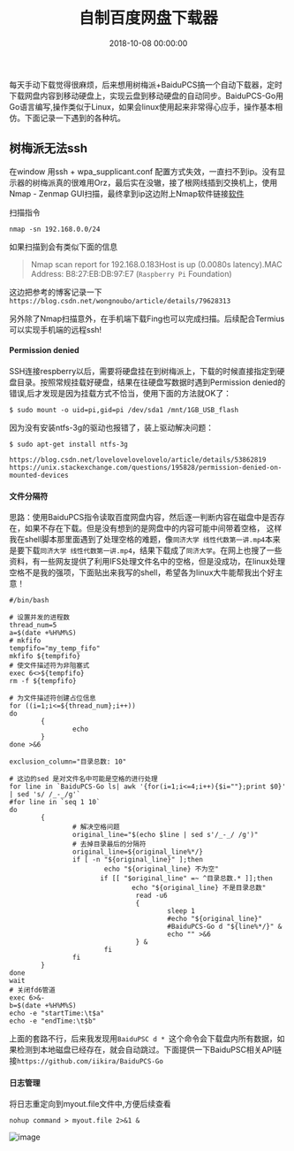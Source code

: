 ﻿---
layout: post
title: 自制百度网盘下载器
date: 2018-10-08 00:00:00
categories: 物联网
tags: Raspberry Pi
---

每天手动下载觉得很麻烦，后来想用树梅派+BaiduPCS搞一个自动下载器，定时下载网盘内容到移动硬盘上，实现云盘到移动硬盘的自动同步。BaiduPCS-Go用Go语言编写,操作类似于Linux，如果会linux使用起来非常得心应手，操作基本相仿。下面记录一下遇到的各种坑。

## 树梅派无法ssh

在window 用ssh + wpa_supplicant.conf 配置方式失效，一直扫不到ip。没有显示器的树梅派真的很难用Orz，最后实在没辙，接了根网线插到交换机上，使用 Nmap - Zenmap GUI扫描，最终拿到ip这边附上Nmap软件链接[软件](https://nmap.org/download.html)

扫描指令

```shell
nmap -sn 192.168.0.0/24
```

如果扫描到会有类似下面的信息 

> Nmap scan report for 192.168.0.183Host is up (0.0080s latency).MAC Address: B8:27:EB:DB:97:E7 (``Raspberry Pi`` Foundation)

这边把参考的博客记录一下``https://blog.csdn.net/wongnoubo/article/details/79628313``

另外除了Nmap扫描意外，在手机端下载Fing也可以完成扫描。后续配合Termius可以实现手机端的远程ssh!

#### Permission denied

SSH连接respberry以后，需要将硬盘挂在到树梅派上，下载的时候直接指定到硬盘目录。按照常规挂载好硬盘，结果在往硬盘写数据时遇到Permission denied的错误,后才发现是因为挂载方式不恰当，使用下面的方法就OK了：

```shell
$ sudo mount -o uid=pi,gid=pi /dev/sda1 /mnt/1GB_USB_flash
```

因为没有安装ntfs-3g的驱动也报错了，装上驱动解决问题：

```shell
$ sudo apt-get install ntfs-3g
```

``https://blog.csdn.net/lovelovelovelovelo/article/details/53862819``
``https://unix.stackexchange.com/questions/195828/permission-denied-on-mounted-devices``

#### 文件分隔符

思路：使用BaiduPCS指令读取百度网盘内容，然后逐一判断内容在磁盘中是否存在，如果不存在下载。但是没有想到的是网盘中的内容可能中间带着空格， 这样我在shell脚本那里面遇到了处理空格的难题，像``同济大学 线性代数第一讲.mp4``本来是要下载``同济大学 线性代数第一讲.mp4``，结果下载成了``同济大学``。在网上也搜了一些资料，有一些网友提供了利用IFS处理文件名中的空格，但是没成功，在linux处理空格不是我的强项，下面贴出来我写的shell，希望各为linux大牛能帮我出个好主意！


```shell
#/bin/bash

# 设置并发的进程数
thread_num=5
a=$(date +%H%M%S)
# mkfifo
tempfifo="my_temp_fifo"
mkfifo ${tempfifo}
# 使文件描述符为非阻塞式
exec 6<>${tempfifo}
rm -f ${tempfifo}

# 为文件描述符创建占位信息
for ((i=1;i<=${thread_num};i++))
do
        {
                echo 
        }
done >&6

exclusion_column="目录总数: 10"

# 这边的sed 是对文件名中可能是空格的进行处理
for line in `BaiduPCS-Go ls| awk '{for(i=1;i<=4;i++){$i=""};print $0}' | sed 's/ /_-_/g'`
#for line in `seq 1 10`
do
        {
                # 解决空格问题
                original_line="$(echo $line | sed s'/_-_/ /g')"
                # 去掉目录最后的分隔符
                original_line=${original_line%*/}
                if [ -n "${original_line}" ];then
                        echo "${original_line} 不为空"
                       if [[ "$original_line" =~ ^目录总数.* ]];then
                               echo "${original_line} 不是目录总数"
                                read -u6
                                {
                                        sleep 1
                                        #echo "${original_line}"
                                        #BaiduPCS-Go d "${line%*/}" &
                                        echo "" >&6
                                } &
                        fi
                fi
        }
done
wait
# 关闭fd6管道
exec 6>&-
b=$(date +%H%M%S)
echo -e "startTime:\t$a"
echo -e "endTime:\t$b"
```

上面的套路不行，后来我发现用``BaiduPSC d * ``这个命令会下载盘内所有数据，如果检测到本地磁盘已经存在，就会自动跳过。下面提供一下BaiduPSC相关API链接``https://github.com/iikira/BaiduPCS-Go``

#### 日志管理

将日志重定向到myout.file文件中,方便后续查看

```shell
nohup command > myout.file 2>&1 &
```
![image](http://ww1.sinaimg.cn/large/0066vfZIgy1fw0x9n3r63j30sn0jytbu.jpg)